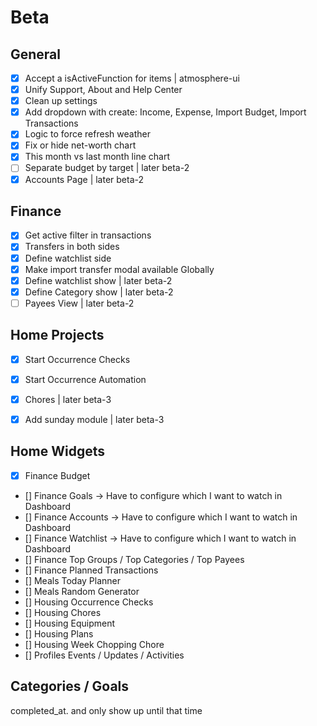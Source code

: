 # Beta
## General
- [x] Accept a isActiveFunction for items | atmosphere-ui
- [x] Unify Support, About and Help Center
- [x] Clean up settings
- [x] Add dropdown with create: Income, Expense, Import Budget, Import Transactions
- [x] Logic to force refresh weather
- [x] Fix or hide net-worth chart
- [x] This month vs last month line chart
- [ ] Separate budget by target | later beta-2
- [x] Accounts Page | later beta-2

## Finance
- [x] Get active filter in transactions
- [x] Transfers in both sides
- [x] Define watchlist side
- [x] Make import transfer modal available Globally
- [x] Define watchlist show | later beta-2
- [x] Define Category show | later beta-2
- [ ] Payees View | later beta-2

## Home Projects
- [x] Start Occurrence Checks
- [x] Start Occurrence Automation
- [x] Chores | later beta-3
- [x] Add sunday module | later beta-3


## Home Widgets
- [x] Finance Budget
- [] Finance Goals -> Have to configure which I want to watch in Dashboard
- [] Finance Accounts -> Have to configure which I want to watch in Dashboard
- [] Finance Watchlist -> Have to configure which I want to watch in Dashboard
- [] Finance Top Groups / Top Categories / Top Payees
- [] Finance Planned Transactions
- [] Meals Today Planner
- [] Meals Random Generator
- [] Housing Occurrence Checks
- [] Housing Chores
- [] Housing Equipment
- [] Housing Plans
- [] Housing Week Chopping Chore
- [] Profiles Events / Updates / Activities


## Categories / Goals
completed_at. and only show up until that time

